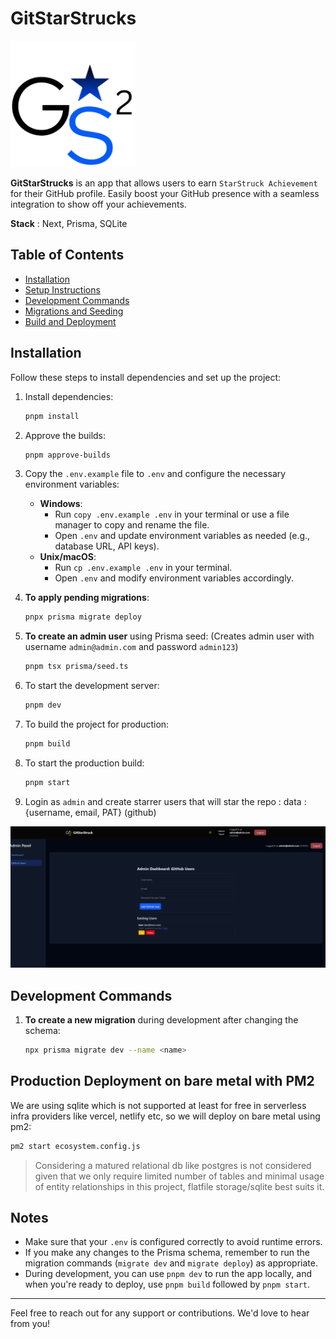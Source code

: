# GitStarStrucks

<img src="./public/logo.png" alt="Logo" width="200" />

**GitStarStrucks** is an app that allows users to earn `StarStruck Achievement` for their GitHub profile. Easily boost your GitHub presence with a seamless integration to show off your achievements.

**Stack** : Next, Prisma, SQLite

## Table of Contents

- [Installation](#installation)
- [Setup Instructions](#setup-instructions)
- [Development Commands](#development-commands)
- [Migrations and Seeding](#migrations-and-seeding)
- [Build and Deployment](#build-and-deployment)

## Installation

Follow these steps to install dependencies and set up the project:

1. Install dependencies:

   ```bash
   pnpm install
   ```

2. Approve the builds:

   ```bash
   pnpm approve-builds
   ```

3. Copy the `.env.example` file to `.env` and configure the necessary environment variables:

   - **Windows**:
     - Run `copy .env.example .env` in your terminal or use a file manager to copy and rename the file.
     - Open `.env` and update environment variables as needed (e.g., database URL, API keys).
   - **Unix/macOS**:
     - Run `cp .env.example .env` in your terminal.
     - Open `.env` and modify environment variables accordingly.

4. **To apply pending migrations**:

   ```bash
   pnpx prisma migrate deploy
   ```

5. **To create an admin user** using Prisma seed: (Creates admin user with username `admin@admin.com` and password `admin123`)

   ```bash
   pnpm tsx prisma/seed.ts
   ```

6. To start the development server:

   ```bash
   pnpm dev
   ```

7. To build the project for production:

   ```bash
   pnpm build
   ```

8. To start the production build:
   ```bash
   pnpm start
   ```

9. Login as `admin` and create starrer users that will star the repo : data : {username, email, PAT} (github)


![Admin Panel](./public/panel.png)


## Development Commands

1. **To create a new migration** during development after changing the schema:
   ```bash
   npx prisma migrate dev --name <name>
   ```



## Production Deployment on bare metal with PM2

We are using sqlite which is not supported at least for free in serverless infra providers like vercel, netlify etc, so we will deploy on bare metal using pm2:

```bash
pm2 start ecosystem.config.js
```

> Considering a matured relational db like postgres is not considered given that we only require limited number of tables and minimal usage of entity relationships in this project, flatfile storage/sqlite best suits it.

## Notes

- Make sure that your `.env` is configured correctly to avoid runtime errors.
- If you make any changes to the Prisma schema, remember to run the migration commands (`migrate dev` and `migrate deploy`) as appropriate.
- During development, you can use `pnpm dev` to run the app locally, and when you're ready to deploy, use `pnpm build` followed by `pnpm start`.

---

Feel free to reach out for any support or contributions. We'd love to hear from you!
